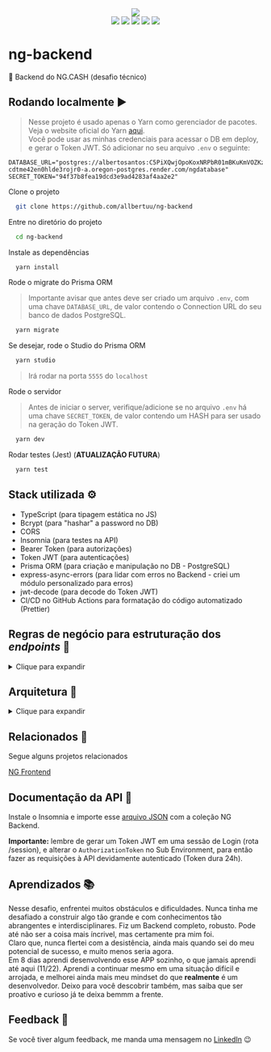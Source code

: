 <div align="center">
  <img src="https://img.shields.io/badge/status-completed-brightgreen" />
</div>
<div align="center">
  <img src="https://img.shields.io/badge/Node.js-43853D?&logo=node.js&logoColor=white" />
  <img src="https://img.shields.io/badge/Express.js-287340" />
  <img src="https://img.shields.io/badge/TypeScript-007ACC?&logo=typescript&logoColor=white" />
  <img src="https://img.shields.io/badge/Prisma-3982CE?&logo=Prisma&logoColor=white" />
  <img src="https://img.shields.io/badge/json%20web%20tokens%20|%20JWT-1b1c1a?&logo=json-web-tokens&logoColor=pink" />
</div>

# ng-backend

🧱 Backend do NG.CASH (desafio técnico)

## Rodando localmente ▶

> Nesse projeto é usado apenas o Yarn como gerenciador de pacotes. Veja o website oficial do Yarn [aqui](https://yarnpkg.com/).  
> Você pode usar as minhas credenciais para acessar o DB em deploy, e gerar o Token JWT. Só adicionar no seu arquivo `.env` o seguinte:

```
DATABASE_URL="postgres://albertosantos:C5PiXQwjOpoKoxNRPbR01mBKuKmVOZKz@dpg-cdtme42en0hlde3rojr0-a.oregon-postgres.render.com/ngdatabase"
SECRET_TOKEN="94f37b8fea19dcd3e9ad4283af4aa2e2"
```

Clone o projeto

```bash
  git clone https://github.com/allbertuu/ng-backend
```

Entre no diretório do projeto

```bash
  cd ng-backend
```

Instale as dependências

```bash
  yarn install
```

Rode o migrate do Prisma ORM

> Importante avisar que antes deve ser criado um arquivo `.env`, com uma chave `DATABASE_URL`, de valor contendo o Connection URL do seu banco de dados PostgreSQL.

```bash
  yarn migrate
```

Se desejar, rode o Studio do Prisma ORM

```bash
  yarn studio
```

> Irá rodar na porta `5555` do `localhost`

Rode o servidor

> Antes de iniciar o server, verifique/adicione se no arquivo `.env` há uma chave `SECRET_TOKEN`, de valor contendo um HASH para ser usado na geração do Token JWT.

```bash
  yarn dev
```

Rodar testes (Jest) (**ATUALIZAÇÃO FUTURA**)

```bash
  yarn test
```

## Stack utilizada ⚙

-   TypeScript (para tipagem estática no JS)
-   Bcrypt (para "hashar" a password no DB)
-   CORS
-   Insomnia (para testes na API)
-   Bearer Token (para autorizações)
-   Token JWT (para autenticações)
-   Prisma ORM (para criação e manipulação no DB - PostgreSQL)
-   express-async-errors (para lidar com erros no Backend - criei um módulo personalizado para erros)
-   jwt-decode (para decode do Token JWT)
-   CI/CD no GitHub Actions para formatação do código automatizado (Prettier)

## Regras de negócio para estruturação dos _endpoints_ 📑

<details>
<summary>Clique para expandir</summary>

-   [x] Qualquer pessoa deverá poder fazer parte da NG. Para isso, basta realizar o cadastro informando _username_ e _password_.
-   [x] Deve-se garantir que cada _username_ seja único e composto por, pelo menos, 3 caracteres.
-   [x] Deve-se garantir que a _password_ seja composta por pelo menos 8 caracteres, um número e uma letra maiúscula. Lembre-se que ela deverá ser _hashada_ ao ser armazenada no banco.
-   [x] Durante o processo de cadastro de um novo usuário, sua respectiva conta deverá ser criada automaticamente na tabela **Accounts** com um _balance_ de R$ 100,00. É importante ressaltar que caso ocorra algum problema e o usuário não seja criado, a tabela **Accounts** não deverá ser afetada.
-   [x] Todo usuário deverá conseguir logar na aplicação informando _username_ e _password._ Caso o login seja bem-sucedido, um token JWT (com 24h de validade) deverá ser fornecido.
-   [x] Todo usuário logado (ou seja, que apresente um token válido) deverá ser capaz de visualizar seu próprio _balance_ atual. Um usuário A não pode visualizar o _balance_ de um usuário B, por exemplo.
-   [x] Todo usuário logado (ou seja, que apresente um token válido) deverá ser capaz de realizar um _cash-out_ informando o _username_ do usuário que sofrerá o _cash-in_), caso apresente _balance_ suficiente para isso. Atente-se ao fato de que um usuário não deverá ter a possibilidade de realizar uma transferência para si mesmo.
-   [x] Toda nova transação bem-sucedida deverá ser registrada na tabela **Transactions**. Em casos de falhas transacionais, a tabela **Transactions** não deverá ser afetada.
-   [x] Todo usuário logado (ou seja, que apresente um token válido) deverá ser capaz de visualizar as transações financeiras (_cash-out_ e _cash-in_) que participou. Caso o usuário não tenha participado de uma determinada transação, ele nunca poderá ter acesso à ela.
-   [-] Todo usuário logado (ou seja, que apresente um token válido) deverá ser capaz de filtrar as transações financeiras que participou por:
    -   [-] Data de realização da transação e/ou
        -   [-] Transações de _cash-out;_
        -   [-] Transações de _cash-in._

</details>

## Arquitetura 🧱

<details>
<summary>Clique para expandir</summary>

-   Tabela **Users:**
    -   id —> _PK_
    -   username (o @ do usuário)
    -   password (_hasheada_)
    -   accountId —> _FK_ Accounts[id]
-   Tabela **Accounts:**
    -   id —> _PK_
    -   balance
-   Tabela **Transactions:** - id —> _PK_ - debitedAccountId —> _FK_ Accounts[id] - creditedAccountId —> _FK_ Accounts[id] - value - createdAt
</details>

## Relacionados 🔗

Segue alguns projetos relacionados

[NG Frontend](https://github.com/allbertuu/ng-frontend)

## Documentação da API 🧱

Instale o Insomnia e importe esse [arquivo JSON](https://drive.google.com/file/d/1HF9fhqjjoLlfzcN-CLRS6xqYem5OuBYW/view?usp=sharing) com a coleção NG Backend.

**Importante:** lembre de gerar um Token JWT em uma sessão de Login (rota /session), e alterar o `AuthorizationToken` no Sub Environment, para então fazer as requisições à API devidamente autenticado (Token dura 24h).

## Aprendizados 📚

Nesse desafio, enfrentei muitos obstáculos e dificuldades. Nunca tinha me desafiado a construir algo tão grande e com conhecimentos tão abrangentes e interdisciplinares. Fiz um Backend completo, robusto. Pode até não ser a coisa mais íncrivel, mas certamente pra mim foi.  
Claro que, nunca flertei com a desistência, ainda mais quando sei do meu potencial de sucesso, e muito menos seria agora.  
Em 8 dias aprendi desenvolvendo esse APP sozinho, o que jamais aprendi até aqui (11/22). Aprendi a continuar mesmo em uma situação difícil e arrojada, e melhorei ainda mais meu mindset do que **realmente** é um desenvolvedor. Deixo para você descobrir também, mas saiba que ser proativo e curioso já te deixa bemmm a frente.

## Feedback 💬

Se você tiver algum feedback, me manda uma mensagem no [LinkedIn](https://www.linkedin.com/in/albertov-albuquerque/) 😉
